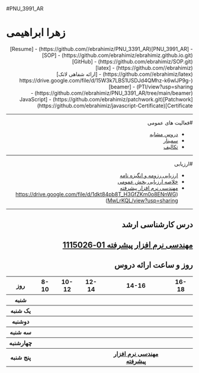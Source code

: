 #PNU_3991_AR
# زهرا ابراهیمی
 <div dir="rtl">
- [PNU_3991_AR](https://github.com//ebrahimiz/PNU_3391_AR)
- [Resume](https://github.com/ebrahimiz/ebrahimiz.github.io.git) 
- [SOP](https://github.com/ebrahimiz/SOP.git)
- [GitHub](https://github.com//ebrahimiz)
- [latex](https://github.com//ebrahimiz/latex)
- [ارائه شفاهی لاتک](https://drive.google.com/file/d/15W3k7LBS1USDJd4QMhz-k6wlJP9g-PTl/view?usp=sharing)
- [beamer](https://github.com//ebrahimiz/PNU_3391_AR/tree/main/beamer)
- [Patchwork](https://github.com/ebrahimiz/patchwork.git)
- [JavaScript Certificate](https://github.com/ebrahimiz/javascript-Certificate)

-----------------
#فعالیت های عمومی
- [دروس مشابه](https://www.sku.ac.ir/Department/computer-engineering/Department-CourseCatalogDetail/62)
- [سمینار](https://github.com/AliRazavi-edu/PNU_3991/blob/master/_MSc/Seminar/README.md#TOC)
- [تکالیف](https://www.sku.ac.ir/Department/computer-engineering/Department-CourseCatalogDetail/62)
-----------------
#ارزیابی
- [ارزیابی رزومه و انگیزه نامه](https://drive.google.com/file/d/1NGxgjNNv_3DenHVwhpd2BWbmg-RrrZr5/view?usp=sharing)
- [خلاصه ارزیابی بخش عمومی](https://github.com/ebrahimiz/pnu_3391_AR/blob/main/Generall/ZE_GeneralSection_CheckList_AR_3991.pdf)
- [مهندسی نرم افزار پیشرفته](https://github.com/ebrahimiz/PNU_3391_AR/blob/main/General/ZE_ResearchAndPresentationMethods_CheckList_AR_3991.pdf)
(https://drive.google.com/file/d/1dkt84pb8T_H3GfZKm0o8ENnWGMwLrKQL/view?usp=sharing)
-----------------
## درس کارشناسی ارشد
[مهندسی نرم افزار پیشرفته 01-1115026](https://githubhttps://github.com/AliRazavi-edu/PNU_3991/tree/master/_MSc/AdvancedSoftwareEngineering/)
<br>
--------------
## روز و ساعت ارائه دروس
<table style="width:100%">
  <tr>
    <th >16-18</th>
    <th >14-16</th>
    <th >12-14</th>
    <th>10-12</th>
    <th>8-10</th>
    <th>روز</th>
  </tr>
  <tr>
    <th ></th>
    <th ></th>
    <th ></th>
    <th></th>
    <th></th>
    <th>شنبه</th>
  </tr>
   <tr>
    <th ></th>
    <th ></th>
    <th></th>
    <th></th>
    <th ></th>
    <th>یک شنبه</th>
  </tr>
   <tr>
     <th ></th>
     <th ></th>
     <th></th>
     <th></th>
     <th ></th> 
    <th>دوشنبه</th>
  </tr>
   <tr>
    <th ></th>
    <th ></th>
    <th></th>
    <th></th>
    <th></th>
    <th>سه شنبه</th>
  </tr>
   <tr>
    <th ></th>
    <th ></th>
    <th></th>
    <th></th>
     <th ></th>
    <th>چهارشنبه</th>
  </tr>
   <tr>
    <th ></th>
     <th ><a  href="https://github.com/AliRazavi-edu/PNU_3991/tree/master/_MSc/SoftwareArchitecture">مهندسی نرم افزار پیشرفته</a></th>
     <th ></th>
    <th></th>
     <th></th>
    <th>پنج شنبه</th>
  </tr>
</table>
